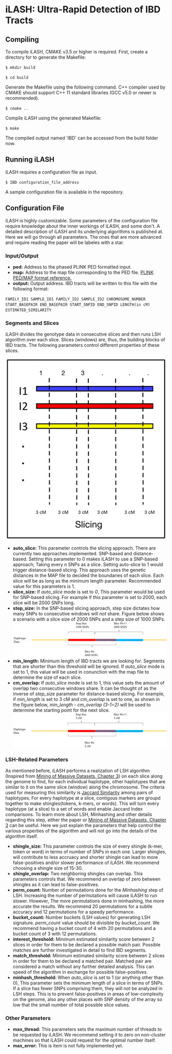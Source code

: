 # iLASH: Ultra-Rapid Detection of IBD Tracts

## Compiling

To compile iLASH, CMAKE v3.5 or higher is required.
First, create a directory for to generate the Makefile:

`$ mkdir build`

`$ cd build`

Generate the Makefile using the following command. C++ compiler used by CMAKE should support C++ 11 standard libraries (GCC v5.0 or newer is recommended).

`$ cmake ..`

Compile iLASH using the generated Makefile:

`$ make`

The compiled output named 'IBD' can be accessed from the build folder now.

## Running iLASH

iLASH requires a configuration file as input.

`$ IBD configuration_file_address`

A sample configuration file is available in the repository.

## Configuration File

iLASH is highly customizable. Some parameters of the configuration file require knowledge about the inner workings of iLASH, and some don't.
A detailed description of iLASH and its underlying algorithms is published at. Here we will go through all parameters. The ones that are more advanced and require reading the paper will be labeles with a star.

### Input/Output

- **ped:** Address to the phased PLINK PED formatted input.
- **map:** Address to the map file corresponding to the PED file. [PLINK PED/MAP format reference.](https://www.cog-genomics.org/plink/1.9/formats#ped)
- **output:** Output address. IBD tracts will be written to this file with the following format:

`FAMILY_ID1 SAMPLE_ID1 FAMILY_ID2 SAMPLE_ID2 CHROMOSOME_NUMBER START_BASEPAIR END_BASEPAIR START_SNPID END_SNPID LENGTH(in cM) ESTIMATED_SIMILARITY`

### Segments and Slices

iLASH divides the genotype data in consecutive slices and then runs LSH algorithm over each slice. Slices (windows) are, thus, the building blocks of IBD tracts. The following parameters control different properties of these slices.

![Slicing Schematic](./assets/slicing.png)

- **auto_slice:** This parameter controls the slicing approach. There are currently two approaches implemented. SNP-based and distance-based. Setting this parameter to 0 makes iLASH to use a SNP-based approach; Taking every *n* SNPs as a slice. Setting auto-slice to 1 would trigger distance-based slicing. This approach uses the genetic distances in the MAP file to decided the boundaries of each slice. Each slice will be as long as the minimum length parameter. Recommended value for this parameters is 1.
- **slice_size:** If *auto_slice* mode is set to *0*, This parameter would be used for SNP-based slicing. For example if this parameter is set to 2000, each slice will be 2000 SNPs long.
- **step_size:** In the SNP-based slicing approach, step size dictates how many SNPs to consecutive windows will *not* share. Figure below shows a scenario with a slice size of 2000 SNPs and a step size of 1000 SNPs.
![SNP-Based Slicing](./assets/snp_based.png)
- **min_length:** Minimum length of IBD tracts we are looking for. Segments that are shorter than this threshold will be ignored. If *auto_slice* mode is set to 1, this value will be used in conunction with the map file to determine the size of each slice.
- **cm_overlap:** If *auto_slice* mode is set to 1, this value sets the amount of overlap two consecutive windows share. It can be thought of as the inverse of *step_size* parameter for distance-based slicing. For example, if *min_length* is set to 3 cM and *cm_overlap* is set to one, as shown in the figure below, *min_length - cm_overlap (3-1=2)* will be used to determine the starting point for the next slice.
![Distance-Based Slicing](./assets/dist_based.png)

### LSH-Related Parameters

As mentioned before, iLASH performs a realization of LSH algorithm (Inspired from [Mining of Massive Datasets, Chapter 3](http://www.mmds.org)) on each slice along the genome to find, for each individual haplotype, other haplotypes that are similar to it on the same slice (window) along the chromosome. The criteria used for measuring this similarity is [Jaccard Similarity](https://en.wikipedia.org/wiki/Jaccard_index) among pairs of haplotypes. For every haplotype at a slice, contigous markers are groupd together to make shingles(tokens, k-mers, or words). This will turn every haplotype (at a slice) to a set of words and enable Jaccard Index comparisons. To learn more about LSH, Minhashing and other details regarding this step, either the paper or [Mining of Massive Datasets, Chapter 3](http://www.mmds.org) can be useful. Here we just explain the parameters that help control the various properties of the algorithm and will not go into the details of the algorithm itself.

- **shingle_size:** This parameter controls the size of every shingle (k-mer, token or word) in terms of number of SNPs in each one. Larger shingles, will contribute to less accruacy and shorter shingle can lead to more false-positives and/or slower performance of iLASH. We recommend choosing a shingle size of 15-30.
- **shingle_overlap:** Two neighboring shingles can overlap. This parameters controls that. We recommend an overlap of zero between shingles as it can lead to false-positives.
- **perm_count:** Number of permutations done for the *Minhashing* step of LSH. Increasing the number of permutations will cause iLASH to run slower. However, The more permutations done in minhashing, the more accurate the results. We recommend 20 permutations for a subtle accuracy and 12 permutations for a speedy performance.
- **bucket_count:** Number buckets (LSH values) for generating LSH signature. *perm_count* value should be divisible by *bucket_count*. We recommend having a bucket count of 4 with 20 permutations and a bucket count of 3 with 12 permutations.
- **interest_threshold:** Minimum estimated similarity score between 2 slices in order for them to be declared a possible match pair. Possible matches are further investigated in detail to find IBD segments.
- **match_threshold:** Minimum estimated similarity score between 2 slices in order for them to be declared a matched pair. Matched pair are considered a match without any further detailed analysis. This can speed of the algorithm in exchange for possible false-positives.
- **minhash_threshold:** When *auto_slice* is set to 1 (or anything other than 0), This parameter sets the minimum length of a slice in terms of SNPs. If a slice has fewer SNPs comprising them, they will not be analyzed in LSH steps. This is to prevent false-positives in areas of low-complexity on the genome, also any other places with SNP density of the array so low that the small number of total possible slice values.

### Other Parameters

- **max_thread:** This parameters sets the maximum number of threads to be requested by iLASH. We recommend setting it to zero on non-cluster machines so that iLASH could request for the optimal number itself.
- **max_error:** This is item is not fully implemented yet.
